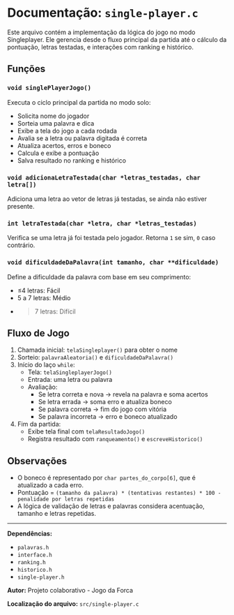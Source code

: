 # Documentação: `single-player.c`

Este arquivo contém a implementação da lógica do jogo no modo Singleplayer. Ele gerencia desde o fluxo principal da partida até o cálculo da pontuação, letras testadas, e interações com ranking e histórico.

## Funções

### `void singlePlayerJogo()`
Executa o ciclo principal da partida no modo solo:
- Solicita nome do jogador
- Sorteia uma palavra e dica
- Exibe a tela do jogo a cada rodada
- Avalia se a letra ou palavra digitada é correta
- Atualiza acertos, erros e boneco
- Calcula e exibe a pontuação
- Salva resultado no ranking e histórico

### `void adicionaLetraTestada(char *letras_testadas, char letra[])`
Adiciona uma letra ao vetor de letras já testadas, se ainda não estiver presente.

### `int letraTestada(char *letra, char *letras_testadas)`
Verifica se uma letra já foi testada pelo jogador. Retorna `1` se sim, `0` caso contrário.

### `void dificuldadeDaPalavra(int tamanho, char **dificuldade)`
Define a dificuldade da palavra com base em seu comprimento:
- ≤4 letras: Fácil
- 5 a 7 letras: Médio
- >7 letras: Difícil

## Fluxo de Jogo

1. Chamada inicial: `telaSingleplayer()` para obter o nome
2. Sorteio: `palavraAleatoria()` e `dificuldadeDaPalavra()`
3. Início do laço `while`:
   - Tela: `telaSingleplayerJogo()`
   - Entrada: uma letra ou palavra
   - Avaliação:
     - Se letra correta e nova → revela na palavra e soma acertos
     - Se letra errada → soma erro e atualiza boneco
     - Se palavra correta → fim do jogo com vitória
     - Se palavra incorreta → erro e boneco atualizado
4. Fim da partida:
   - Exibe tela final com `telaResultadoJogo()`
   - Registra resultado com `ranqueamento()` e `escreveHistorico()`

## Observações

- O boneco é representado por `char partes_do_corpo[6]`, que é atualizado a cada erro.
- Pontuação = `(tamanho da palavra) * (tentativas restantes) * 100 - penalidade por letras repetidas`
- A lógica de validação de letras e palavras considera acentuação, tamanho e letras repetidas.

---

**Dependências:**
- `palavras.h`
- `interface.h`
- `ranking.h`
- `historico.h`
- `single-player.h`

**Autor:** Projeto colaborativo - Jogo da Forca

**Localização do arquivo:** `src/single-player.c`

